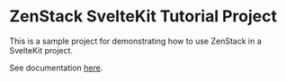 # ZenStack SvelteKit Tutorial Project

This is a sample project for demonstrating how to use ZenStack in a SvelteKit project.

See documentation [here](https://zenstack.dev/docs/get-started/sveltekit).
